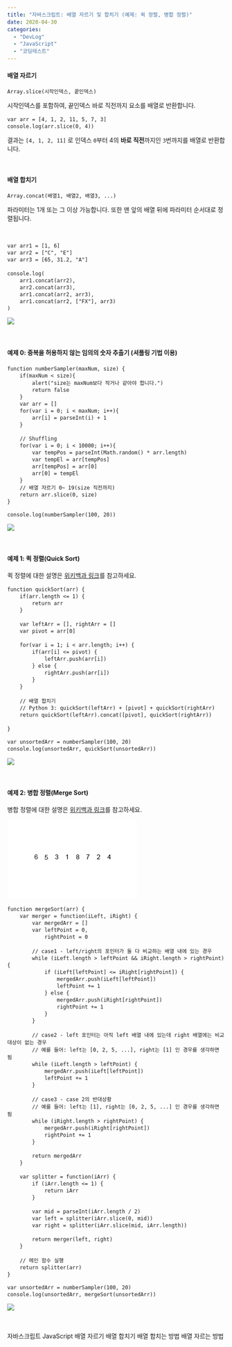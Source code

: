 ```yaml
---
title: "자바스크립트: 배열 자르기 및 합치기 (예제: 퀵 정렬, 병합 정렬)"
date: 2020-04-30
categories: 
  - "DevLog"
  - "JavaScript"
  - "코딩테스트"
---
```


#### **배열 자르기**

```
Array.slice(시작인덱스, 끝인덱스)
```

시작인덱스를 포함하여, 끝인덱스 바로 직전까지 요소를 배열로 반환합니다.

```
var arr = [4, 1, 2, 11, 5, 7, 3]
console.log(arr.slice(0, 4))
```

결과는 `[4, 1, 2, 11]` 로 인덱스 `0`부터 4의 **바로 직전**까지인 `3`번까지를 배열로 반환합니다.

 

#### **배열 합치기**

```
Array.concat(배열1, 배열2, 배열3, ...)
```

파라미터는 1개 또는 그 이상 가능합니다. 또한 맨 앞의 배열 뒤에 파라미터 순서대로 정렬됩니다.

 

```
var arr1 = [1, 6]
var arr2 = ["C", "E"]
var arr3 = [65, 31.2, "A"]

console.log(
    arr1.concat(arr2),
    arr2.concat(arr3),
    arr1.concat(arr2, arr3),
    arr1.concat(arr2, ["FX"], arr3)
)
```

 ![](/assets/img/wp-content/uploads/2020/04/스크린샷-2020-04-30-오후-3.30.57.png)

 

#### **예제 0: 중복을 허용하지 않는 임의의 숫자 추출기 (셔플링 기법 이용)**

```
function numberSampler(maxNum, size) {
    if(maxNum < size){
        alert("size는 maxNum보다 작거나 같아야 합니다.")
        return false
    }
    var arr = []
    for(var i = 0; i < maxNum; i++){
        arr[i] = parseInt(i) + 1
    }

    // Shuffling
    for(var i = 0; i < 10000; i++){
        var tempPos = parseInt(Math.random() * arr.length)
        var tempEl = arr[tempPos]
        arr[tempPos] = arr[0]
        arr[0] = tempEl
    }
    // 배열 자르기 0~ 19(size 직전까지)
    return arr.slice(0, size)
}
```

```
console.log(numberSampler(100, 20))
```

 ![](/assets/img/wp-content/uploads/2020/04/스크린샷-2020-04-30-오후-3.34.22.png)

 

#### **예제 1: 퀵 정렬(Quick Sort)**

퀵 정렬에 대한 설명은 [위키백과 링크](https://ko.wikipedia.org/wiki/%ED%80%B5_%EC%A0%95%EB%A0%AC)를 참고하세요.

```
function quickSort(arr) {
    if(arr.length <= 1) {
        return arr
    }
    
    var leftArr = [], rightArr = []
    var pivot = arr[0]
    
    for(var i = 1; i < arr.length; i++) {
        if(arr[i] <= pivot) {
            leftArr.push(arr[i])
        } else {
            rightArr.push(arr[i])
        }
    }
    
    // 배열 합치기
    // Python 3: quickSort(leftArr) + [pivot] + quickSort(rightArr)
    return quickSort(leftArr).concat([pivot], quickSort(rightArr)) 
    
}
```

```
var unsortedArr = numberSampler(100, 20)
console.log(unsortedArr, quickSort(unsortedArr))
```

 ![](/assets/img/wp-content/uploads/2020/04/스크린샷-2020-04-30-오후-3.38.04.png)

 

#### **예제 2: 병합 정렬(Merge Sort)**

병합 정렬에 대한 설명은 [위키백과 링크](https://ko.wikipedia.org/wiki/%ED%95%A9%EB%B3%91_%EC%A0%95%EB%A0%AC)를 참고하세요.

 ![](/assets/img/wp-content/uploads/2020/04/Merge-sort-example-300px.gif)

```
function mergeSort(arr) {
    var merger = function(iLeft, iRight) {
        var mergedArr = []
        var leftPoint = 0,
            rightPoint = 0

        // case1 - left/right의 포인터가 둘 다 비교하는 배열 내에 있는 경우
        while (iLeft.length > leftPoint && iRight.length > rightPoint) {
            if (iLeft[leftPoint] <= iRight[rightPoint]) {
                mergedArr.push(iLeft[leftPoint])
                leftPoint += 1
            } else {
                mergedArr.push(iRight[rightPoint])
                rightPoint += 1
            }
        }

        // case2 - left 포인터는 아직 left 배열 내에 있는데 right 배열에는 비교 대상이 없는 경우
        // 예를 들어: left는 [0, 2, 5, ...], right는 [1] 인 경우를 생각하면 됨
        while (iLeft.length > leftPoint) {
            mergedArr.push(iLeft[leftPoint])
            leftPoint += 1
        }

        // case3 - case 2의 반대상황
        // 예를 들어: left는 [1], right는 [0, 2, 5, ...] 인 경우를 생각하면 됨
        while (iRight.length > rightPoint) {
            mergedArr.push(iRight[rightPoint])
            rightPoint += 1
        }

        return mergedArr
    }

    var splitter = function(iArr) {
        if (iArr.length <= 1) {
            return iArr
        }

        var mid = parseInt(iArr.length / 2)
        var left = splitter(iArr.slice(0, mid))
        var right = splitter(iArr.slice(mid, iArr.length))

        return merger(left, right)
    }

    // 메인 함수 실행
    return splitter(arr)
}
```

```
var unsortedArr = numberSampler(100, 20)
console.log(unsortedArr, mergeSort(unsortedArr))
```

 ![](/assets/img/wp-content/uploads/2020/04/스크린샷-2020-04-30-오후-4.04.35.png)

 

자바스크립트 JavaScript 배열 자르기 배열 합치기 배열 합치는 방법 배열 자르는 방법
